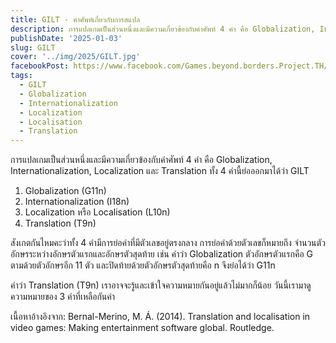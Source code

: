 ```yaml
---
title: GILT - คำศัพท์เกี่ยวกับการสแปล
description: การแปลเกมเป็นส่วนหนึ่งและมีความเกี่ยวข้องกับคำศัพท์ 4 คำ คือ Globalization, Internationalization, Localization และ Translation ทั้ง 4 คำนี้ย่อออกมาได้ว่า GILT
publishDate: '2025-01-03'
slug: GILT
cover: '../img/2025/GILT.jpg'
facebookPost: https://www.facebook.com/Games.beyond.borders.Project.TH/posts/pfbid0iYZNxXKUaexuz2Brk5HxxHjM23HzUAAup4YtpEG5dArbxTF71wbnB8CNTJ22bxMUl
tags:
  - GILT
  - Globalization
  - Internationalization
  - Localization
  - Localisation
  - Translation
---
```


การแปลเกมเป็นส่วนหนึ่งและมีความเกี่ยวข้องกับคำศัพท์ 4 คำ คือ Globalization, Internationalization, Localization และ Translation ทั้ง 4 คำนี้ย่อออกมาได้ว่า GILT

1) Globalization (G11n)
2) Internationalization (I18n)
3) Localization หรือ Localisation (L10n)
4) Translation (T9n) 

สังเกตกันไหมคะว่าทั้ง 4 คำมีการย่อคำที่มีตัวเลขอยู่ตรงกลาง การย่อคำด้วยตัวเลขก็หมายถึง จำนวนตัวอักษรระหว่างอักษรตัวแรกและอักษรตัวสุดท้าย เช่น คำว่า Globalization ตัวอักษรตัวแรกคือ G ตามด้วยตัวอักษรอีก 11 ตัว และปิดท้ายด้วยตัวอักษรตัวสุดท้ายคือ n จึงย่อได้ว่า G11n

คำว่า Translation (T9n) เราอาจจะรู้และเข้าใจความหมายกันอยู่แล้วไม่มากก็น้อย วันนี้เรามาดูความหมายของ 3 คำที่เหลือกันค่า 

เนื้อหาอ้างอิงจาก: 
Bernal-Merino, M. Á. (2014). Translation and localisation in video games: Making entertainment software global. Routledge.
